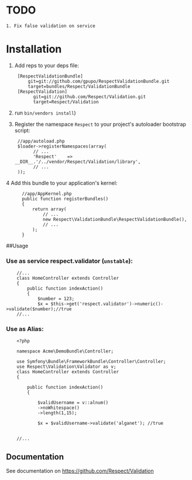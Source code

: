 TODO
====
    1. Fix false validation on service

Installation
============


  1. Add reps to your deps file:

          [RespectValidationBundle]
              git=git://github.com/gpupo/RespectValidationBundle.git
              target=bundles/Respect/ValidationBundle  
          [RespectValidation]
                git=git://github.com/Respect/Validation.git
                target=Respect/Validation

  2. run `bin/vendors install`)

  3. Register the namespace `Respect` to your project's autoloader bootstrap script:

          //app/autoload.php
          $loader->registerNamespaces(array(
                // ...
                'Respect'    => __DIR__.'/../vendor/Respect/Validation/library',
                // ...
          ));

  4 Add this bundle to your application's kernel:

          //app/AppKernel.php
          public function registerBundles()
          {
              return array(
                  // ...
                  new Respect\ValidationBundle\RespectValidationBundle(),
                  // ...
              );
          }


##Usage

### Use as service respect.validator (`unstable`):
    
        //...
        class HomeController extends Controller
        {
            public function indexAction()
            {
                $number = 123;
                $x = $this->get('respect.validator')->numeric()->validate($number);//true
        //...


### Use as Alias:

    
        <?php
        
        namespace Acme\DemoBundle\Controller;
        
        use Symfony\Bundle\FrameworkBundle\Controller\Controller;
        use Respect\Validation\Validator as v;
        class HomeController extends Controller
        {
            
            public function indexAction()
            {
        
                $validUsername = v::alnum()
                ->noWhitespace()
                ->length(1,15);
                
                $x = $validUsername->validate('alganet'); //true
            
            
        //...

        
## Documentation
        
See documentation on https://github.com/Respect/Validation


